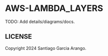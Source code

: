 # AWS-LAMBDA_LAYERS

TODO: Add details/diagrams/docs.

## LICENSE

Copyright 2024 Santiago Garcia Arango.
